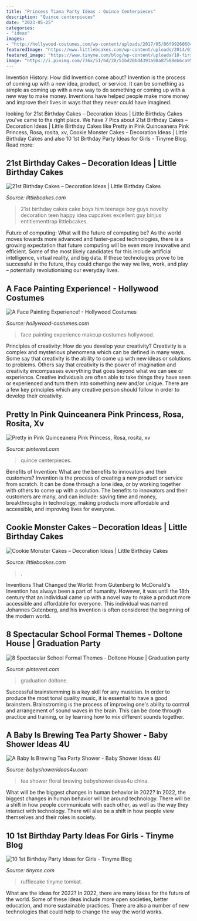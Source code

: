 ```yaml
---
title: "Princess Tiana Party Ideas : Quince Centerpieces"
description: "Quince centerpieces"
date: "2023-05-25"
categories:
- "ideas"
images:
- "http://hollywood-costumes.com/wp-content/uploads/2017/05/06f9926060423677d7adc69b3b8ece6c.jpg"
featuredImage: "https://www.littlebcakes.com/wp-content/uploads/2014/01/Cookie-Monster-Cake-Pictures.jpg"
featured_image: "https://www.tinyme.com/blog/wp-content/uploads/10-first-birthday-party-ideas-for-girls/10-First-Birthday-Party-Ideas-for-Girls-9.jpg"
image: "https://i.pinimg.com/736x/51/bd/20/51bd20bd4391a98a87588eb6ca954db8.jpg"
---
```



Invention History: How did Invention come about?
Invention is the process of coming up with a new idea, product, or service. It can be something as simple as coming up with a new way to do something or coming up with a new way to make money. Inventions have helped people make more money and improve their lives in ways that they never could have imagined.

	

		
looking for 21st Birthday Cakes – Decoration Ideas | Little Birthday Cakes you've came to the right place. We have 7 Pics about 21st Birthday Cakes – Decoration Ideas | Little Birthday Cakes like Pretty in Pink Quinceanera Pink Princess, Rosa, rosita, xv, Cookie Monster Cakes – Decoration Ideas | Little Birthday Cakes and also 10 1st Birthday Party Ideas for Girls - Tinyme Blog. Read more:
		
    
## 21st Birthday Cakes – Decoration Ideas | Little Birthday Cakes

<img loading=lazy src="http://www.littlebcakes.com/wp-content/uploads/2014/02/21st-Birthday-Cake.jpg" onerror="this.onerror=null;this.src='https://tse1.mm.bing.net/th?id=OIP.IIe9sO-NtsF3ANnAzBiuNAHaJ4&amp;pid=15.1';" alt="21st Birthday Cakes – Decoration Ideas | Little Birthday Cakes">

_Source: littlebcakes.com_

>21st birthday cakes cake boys him teenage boy guys novelty decoration teen happy idea cupcakes excellent guy birijus entitlementtrap littlebcakes. 

	

Future of computing: What will the future of computing be?
As the world moves towards more advanced and faster-paced technologies, there is a growing expectation that future computing will be even more innovative and efficient. Some of the most likely candidates for this include artificial intelligence, virtual reality, and big data. If these technologies prove to be successful in the future, they could change the way we live, work, and play – potentially revolutionising our everyday lives.

    
## A Face Painting Experience! - Hollywood Costumes

<img loading=lazy src="http://hollywood-costumes.com/wp-content/uploads/2017/05/06f9926060423677d7adc69b3b8ece6c.jpg" onerror="this.onerror=null;this.src='https://tse1.mm.bing.net/th?id=OIP.oDFZyBGCMELjxjmFaWwI0wHaLU&amp;pid=15.1';" alt="A Face Painting Experience! - Hollywood Costumes">

_Source: hollywood-costumes.com_

>face painting experience makeup costumes hollywood. 

	

Principles of creativity: How do you develop your creativity?
Creativity is a complex and mysterious phenomena which can be defined in many ways. Some say that creativity is the ability to come up with new ideas or solutions to problems. Others say that creativity is the power of imagination and creativity encompasses everything that goes beyond what we can see or experience. Creative individuals are often able to take things they have seen or experienced and turn them into something new and/or unique. There are a few key principles which any creative person should follow in order to develop their creativity.

    
## Pretty In Pink Quinceanera Pink Princess, Rosa, Rosita, Xv

<img loading=lazy src="https://i.pinimg.com/736x/33/05/cd/3305cd61ab4d382bc8ede8dc8c607cc4.jpg" onerror="this.onerror=null;this.src='https://tse1.mm.bing.net/th?id=OIP.raxWNvVY0fMfzgYFOAt9QQHaLH&amp;pid=15.1';" alt="Pretty in Pink Quinceanera Pink Princess, Rosa, rosita, xv">

_Source: pinterest.com_

>quince centerpieces. 

	

Benefits of Invention: What are the benefits to innovators and their customers?
Invention is the process of creating a new product or service from scratch. It can be done through a lone idea, or by working together with others to come up with a solution. The benefits to innovators and their customers are many, and can include: saving time and money, breakthroughs in technology, making products more affordable and accessible, and improving lives for everyone.

    
## Cookie Monster Cakes – Decoration Ideas | Little Birthday Cakes

<img loading=lazy src="https://www.littlebcakes.com/wp-content/uploads/2014/01/Cookie-Monster-Cake-Pictures.jpg" onerror="this.onerror=null;this.src='https://tse1.mm.bing.net/th?id=OIP.Uwrj9sjURIxg2z46YxbhQQHaJ4&amp;pid=15.1';" alt="Cookie Monster Cakes – Decoration Ideas | Little Birthday Cakes">

_Source: littlebcakes.com_

>. 

	

Inventions That Changed the World: From Gutenberg to McDonald's
Invention has always been a part of humanity. However, it was until the 18th century that an individual came up with a novel way to make a product more accessible and affordable for everyone. This individual was named Johannes Gutenberg, and his invention is often considered the beginning of the modern world.

    
## 8 Spectacular School Formal Themes - Doltone House | Graduation Party

<img loading=lazy src="https://i.pinimg.com/736x/51/bd/20/51bd20bd4391a98a87588eb6ca954db8.jpg" onerror="this.onerror=null;this.src='https://tse4.mm.bing.net/th?id=OIP.LqyMdUi5ceIcn2WOLCS_7QHaLH&amp;pid=15.1';" alt="8 Spectacular School Formal Themes - Doltone House | Graduation party">

_Source: pinterest.com_

>graduation doltone. 

	

Successful brainstemming is a key skill for any musician. In order to produce the most tonal quality music, it is essential to have a good brainstem. Brainstroming is the process of improving one's ability to control and arrangement of sound waves in the brain. This can be done through practice and training, or by learning how to mix different sounds together.

    
## A Baby Is Brewing Tea Party Shower - Baby Shower Ideas 4U

<img loading=lazy src="https://babyshowerideas4u.com/wp-content/uploads/2016/06/Floral-Tea-Party-Shower-China-jpg-600x899.png" onerror="this.onerror=null;this.src='https://tse4.mm.bing.net/th?id=OIP.zlmG4WMorKXOmOl1ZnLIeQHaLG&amp;pid=15.1';" alt="A Baby Is Brewing Tea Party Shower - Baby Shower Ideas 4U">

_Source: babyshowerideas4u.com_

>tea shower floral brewing babyshowerideas4u china. 

	

What will be the biggest changes in human behavior in 2022?
In 2022, the biggest changes in human behavior will be around technology. There will be a shift in how people communicate with each other, as well as the way they interact with technology. There will also be a shift in how people view themselves and their roles in society.

    
## 10 1st Birthday Party Ideas For Girls - Tinyme Blog

<img loading=lazy src="https://www.tinyme.com/blog/wp-content/uploads/10-first-birthday-party-ideas-for-girls/10-First-Birthday-Party-Ideas-for-Girls-9.jpg" onerror="this.onerror=null;this.src='https://tse4.mm.bing.net/th?id=OIP.rWbTayHthDh5XT--bjHKEwAAAA&amp;pid=15.1';" alt="10 1st Birthday Party Ideas for Girls - Tinyme Blog">

_Source: tinyme.com_

>rufflecake tinyme tomkat. 

	

What are the ideas for 2022?
In 2022, there are many ideas for the future of the world. Some of these ideas include more open societies, better education, and more sustainable practices. There are also a number of new technologies that could help to change the way the world works.

